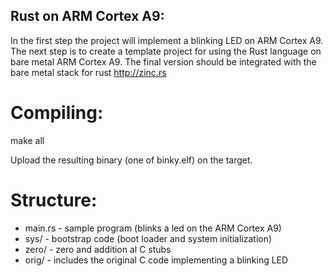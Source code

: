 ## Rust on ARM Cortex A9:

In the first step the project will implement a blinking LED on ARM Cortex A9. 
The next step is to create a template project for using the Rust language on bare metal ARM Cortex A9. 
The final version should be integrated with the bare metal stack for rust http://zinc.rs

# Compiling:
make all

Upload the resulting binary (one of binky.elf) on the target.

# Structure:
  * main.rs - sample program (blinks a led on the ARM Cortex A9)
  * sys/ - bootstrap code (boot loader and system initialization)
  * zero/ - zero and addition al C stubs
  * orig/ - includes the original C code implementing a blinking LED
